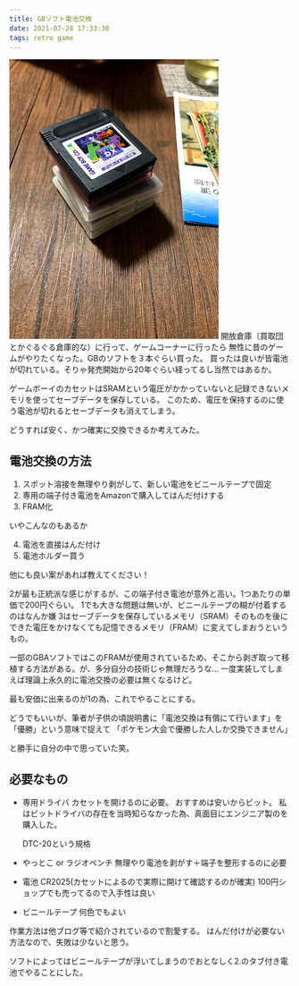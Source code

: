 ```yaml
---
title: GBソフト電池交換
date: 2021-07-28 17:33:30
tags: retro game
---
```


![](/images/IMG_1878.jpg)
開放倉庫（買取団とかぐるぐる倉庫的な）に行って、ゲームコーナーに行ったら
無性に昔のゲームがやりたくなった。GBのソフトを３本ぐらい買った。
買ったは良いが皆電池が切れている。そりゃ発売開始から20年ぐらい経ってるし当然ではあるか。

ゲームボーイのカセットはSRAMという電圧がかかっていないと記録できないメモリを使ってセーブデータを保存している。
このため、電圧を保持するのに使う電池が切れるとセーブデータも消えてしまう。

どうすれば安く、かつ確実に交換できるか考えてみた。

## 電池交換の方法

1. スポット溶接を無理やり剥がして、新しい電池をビニールテープで固定
2. 専用の端子付き電池をAmazonで購入してはんだ付けする
3. FRAM化

いやこんなのもあるか

4. 電池を直接はんだ付け
5. 電池ホルダー買う

他にも良い案があれば教えてください！

2が最も正統派な感じがするが、この端子付き電池が意外と高い。1つあたりの単価で200円ぐらい。
1でも大きな問題は無いが、ビニールテープの糊が付着するのはなんか嫌
3はセーブデータを保存しているメモリ（SRAM）そのものを後にできた電圧をかけなくても記憶できるメモリ（FRAM）に変えてしまおうというもの。

一部のGBAソフトではこのFRAMが使用されているため、そこから剥ぎ取って移植する方法がある。が、多分自分の技術じゃ無理だろうな…
一度実装してしまえば理論上永久的に電池交換の必要は無くなるけど。


最も安価に出来るのが1の為、これでやることにする。

どうでもいいが、筆者が子供の頃説明書に「電池交換は有償にて行います」を「優勝」という意味で捉えて
「ポケモン大会で優勝した人しか交換できません」


と勝手に自分の中で思っていた笑。



## 必要なもの
- 専用ドライバ
  カセットを開けるのに必要。
  おすすめは安いからビット。
  私はビットドライバの存在を当時知らなかった為、真面目にエンジニア製のを購入した。

  DTC-20という規格

- やっとこ or ラジオペンチ
無理やり電池を剥がす＋端子を整形するのに必要

- 電池
CR2025(カセットによるので実際に開けて確認するのが確実)
100円ショップでも売ってるので入手性は良い

- ビニールテープ
何色でもよい

作業方法は他ブログ等で紹介されているので割愛する。
はんだ付けが必要ない方法なので、失敗は少ないと思う。

ソフトによってはビニールテープが浮いてしまうのでおとなしく2.のタブ付き電池でやることにした。